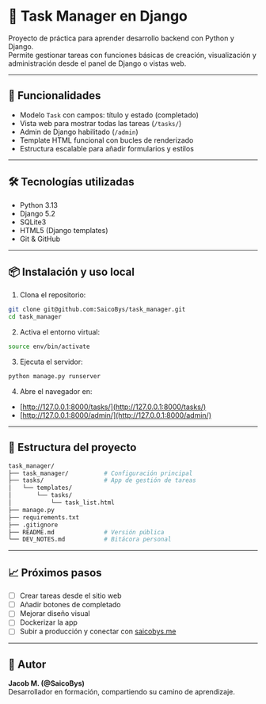 # 🧠 Task Manager en Django

Proyecto de práctica para aprender desarrollo backend con Python y Django.  
Permite gestionar tareas con funciones básicas de creación, visualización y administración desde el panel de Django o vistas web.

---

## 🚀 Funcionalidades

- Modelo `Task` con campos: título y estado (completado)
- Vista web para mostrar todas las tareas (`/tasks/`)
- Admin de Django habilitado (`/admin`)
- Template HTML funcional con bucles de renderizado
- Estructura escalable para añadir formularios y estilos

---

## 🛠 Tecnologías utilizadas

- Python 3.13
- Django 5.2
- SQLite3
- HTML5 (Django templates)
- Git & GitHub

---

## 📦 Instalación y uso local

1. Clona el repositorio:

```bash
git clone git@github.com:SaicoBys/task_manager.git
cd task_manager
```

2. Activa el entorno virtual:

```bash
source env/bin/activate
```

3. Ejecuta el servidor:

```bash
python manage.py runserver
```

4. Abre el navegador en:

- [http://127.0.0.1:8000/tasks/](http://127.0.0.1:8000/tasks/)
- [http://127.0.0.1:8000/admin/](http://127.0.0.1:8000/admin/)

---

## 📌 Estructura del proyecto

```bash
task_manager/
├── task_manager/          # Configuración principal
├── tasks/                 # App de gestión de tareas
│   └── templates/
│       └── tasks/
│           └── task_list.html
├── manage.py
├── requirements.txt
├── .gitignore
├── README.md              # Versión pública
└── DEV_NOTES.md           # Bitácora personal
```

---

## 📈 Próximos pasos

- [ ] Crear tareas desde el sitio web
- [ ] Añadir botones de completado
- [ ] Mejorar diseño visual
- [ ] Dockerizar la app
- [ ] Subir a producción y conectar con [saicobys.me](https://saicobys.me)

---

## 👤 Autor

**Jacob M. (@SaicoBys)**  
Desarrollador en formación, compartiendo su camino de aprendizaje.